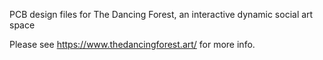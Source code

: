 PCB design files for The Dancing Forest, an interactive dynamic social art space

Please see https://www.thedancingforest.art/ for more info.
